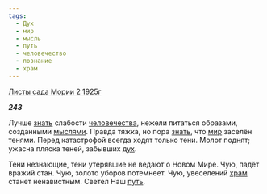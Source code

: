 ```yaml
---
tags:
  - Дух
  - мир
  - мысль
  - путь
  - человечество
  - познание
  - храм
---
```

[Листы сада Мории 2 1925г](https://127.0.0.1:4002/agni/1925)

___243___

Лучше [знать](../../../tags/#познание) слабости [человечества](../../../tags/#человечество), нежели питаться образами, созданными [мыслями](../../../tags/#мысль). Правда тяжка, но пора [знать](../../../tags/#познание), что [мир](../../../tags/#мир) заселён тенями. Перед катастрофой всегда ходят только тени. Молот поднят; ужасна пляска теней, забывших [дух](../../../tags/#Дух).   

Тени незнающие, тени утерявшие не ведают о Новом Мире. Чую, падёт вражий стан. Чую, золото уборов потемнеет. Чую, увеселений [храм](../../../tags/#храм) станет ненавистным. Светел Наш [путь](../../../tags/#путь).   

